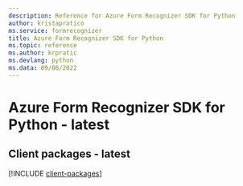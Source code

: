 ```yaml
---
description: Reference for Azure Form Recognizer SDK for Python
author: kristapratico
ms.service: formrecognizer
title: Azure Form Recognizer SDK for Python
ms.topic: reference
ms.author: krpratic
ms.devlang: python
ms.data: 09/08/2022
---
```

# Azure Form Recognizer SDK for Python - latest

## Client packages - latest
[!INCLUDE [client-packages](form-recognizer-client-index.md)]